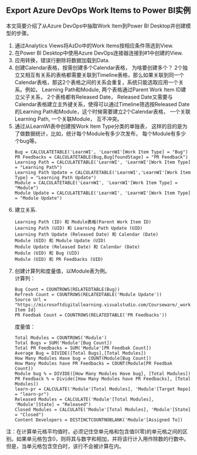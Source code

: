 ## Export Azure DevOps Work Items to Power BI实例
本文简要介绍了从Azure DevOps中抽取Work Item到Power BI Desktop并创建模型的步骤。

1. 通过Analytics Views将AzDo中的Work Items按相应条件筛选到View.
2. 在Power BI Desktop中使用Azure DevOps连接器连接到#1中创建的View.
3. 应用转换，错误行删除将数据加载到Data.
4. 创建Calendar表格，按需创建多个Calendar表格， 为啥要创建多个？ 2个独立又相互有关系的表格都需要关联到Timeline表格，那么如果关联到同一个Calendar表格，那这2个表格之间的关系会重复，系统只能选取应用一个关系。例如， Learning Path和Module, 两个表格通过Parent Work Item ID建立父子关系， 2个表格都有Released Date， Released Date又需要与Calendar表格建立主外键关系，使得可以通过Timeline筛选按Released Date的Learning Path和Module，这个时候需要建立2个Calendar表格， 一个关联Learning Path, 一个关联Module， 互不冲突。
5. 通过从LearnWI表中创建按Work Item Type分类的单独表， 这样的目的是为了做数据统计，比如，统计每个Module有多少次发布， 每个Module有多少个bug等。
    ```
    Bug = CALCULATETABLE('LearnWI', 'LearnWI'[Work Item Type] = "Bug")
    PR Feedbacks = CALCULATETABLE(Bug,Bug[foundStage] = "PR Feedback")
    Learning Path = CALCULATETABLE('LearnWI', 'LearnWI'[Work Item Type] = "Learning Path") 
    Learning Path Update = CALCULATETABLE('LearnWI','LearnWI'[Work Item Type] = "Learning Path Update")
    Module = CALCULATETABLE('LearnWI', 'LearnWI'[Work Item Type] = "Module")
    Module Update = CALCULATETABLE('LearnWI', 'LearnWI'[Work Item Type] = "Module Update")
    ```
1. 建立关系.
    ```
    Learning Path (ID) 和 Module表格(Parent Work Item ID)
    Learning Path (UID) 和 Learning Path Update (UID)
    Learning Path Update (Released Date) 和 Calendar (Date)
    Module (UID) 和 Module Update (UID)
    Module Update (Released Date) 和 Calendar (Date)
    Module (UID) 和 Bug (UID)
    Module (UID) 和 PR Feedbacks (UID)
    ```
7. 创建计算列和度量值，以Module表为例。  
    计算列：
    ```
    Bug Count = COUNTROWS(RELATEDTABLE(Bug))
    Refresh Count = COUNTROWS(RELATEDTABLE('Module Update'))
    Source Url = "https://microsoftdigitallearning.visualstudio.com/Courseware/_workitems/edit/"&'Module'[Work Item Id]
    PR Feedbak Count = COUNTROWS(RELATEDTABLE('PR Feedbacks'))
    ```
    度量值：
    ```
    Total Modules = COUNTROWS('Module')
    Total Bugs = SUM('Module'[Bug Count])
    Total PR Feedbacks = SUM('Module'[PR Feedbak Count])
    Average Bug = DIVIDE([Total Bugs],[Total Modules])
    How Many Modules Have bug = COUNT(Module[Bug Count])
    How Many Modules have PR Feedbacks = COUNT(Module[PR Feedbak Count])
    Module bug % = DIVIDE([How Many Modules Have bug], [Total Modules])
    PR Feedback % = Divide([How Many Modules have PR Feedbacks], [Total Modules])
    learn-pr = CALCULATE('Module'[Total Modules], 'Module'[Target Repo] = "learn-pr")
    Released Modules = CALCULATE('Module'[Total Modules], 'Module'[State] = "Released")
    Closed Modules = CALCULATE('Module'[Total Modules], 'Module'[State] = "Closed")
    Content Developers = DISTINCTCOUNTNOBLANK('Module'[Assigned To])
    ```
注：在计算单元格平均值时，必须记住空单元格和包含值0(零)的单元格之间的区别。如果单元格包含0，则将其与数字和相加，并将该行计入用作除数的行数中。但是，当单元格包含空白时，该行不会被计算在内。